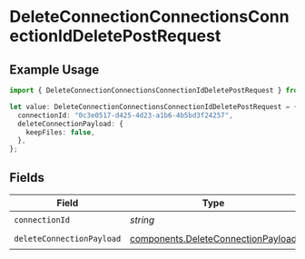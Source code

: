 # DeleteConnectionConnectionsConnectionIdDeletePostRequest

## Example Usage

```typescript
import { DeleteConnectionConnectionsConnectionIdDeletePostRequest } from "ragie/models/operations";

let value: DeleteConnectionConnectionsConnectionIdDeletePostRequest = {
  connectionId: "0c3e0517-d425-4d23-a1b6-4b5bd3f24257",
  deleteConnectionPayload: {
    keepFiles: false,
  },
};
```

## Fields

| Field                                                                                    | Type                                                                                     | Required                                                                                 | Description                                                                              |
| ---------------------------------------------------------------------------------------- | ---------------------------------------------------------------------------------------- | ---------------------------------------------------------------------------------------- | ---------------------------------------------------------------------------------------- |
| `connectionId`                                                                           | *string*                                                                                 | :heavy_check_mark:                                                                       | N/A                                                                                      |
| `deleteConnectionPayload`                                                                | [components.DeleteConnectionPayload](../../models/components/deleteconnectionpayload.md) | :heavy_check_mark:                                                                       | N/A                                                                                      |